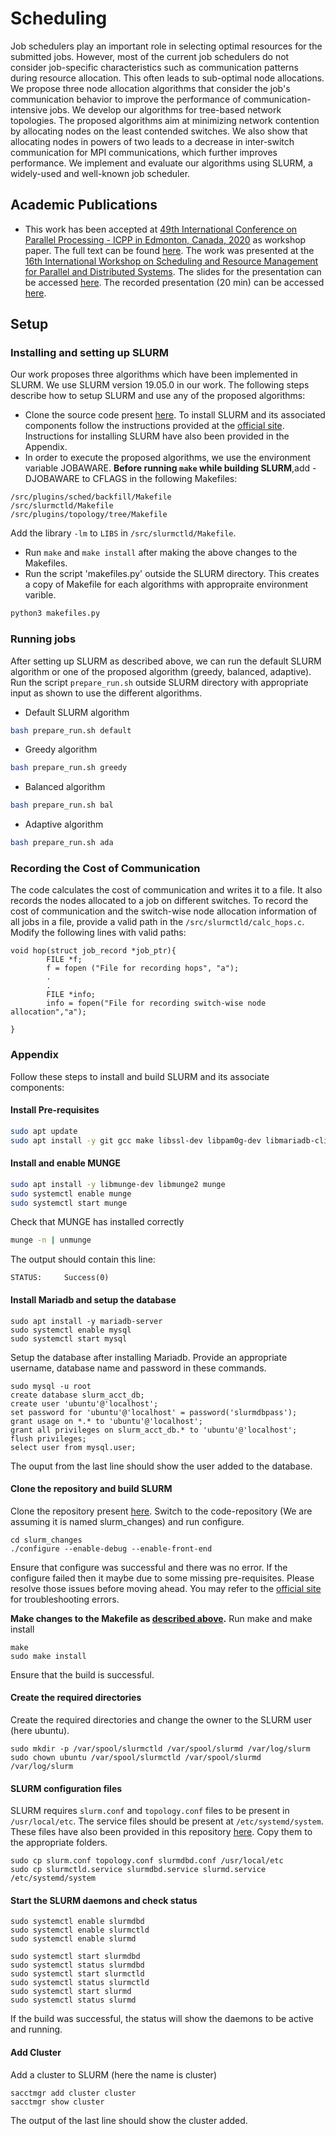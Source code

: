 # Scheduling
Job schedulers play an important role in selecting optimal resources for the submitted jobs. However, most of the current job schedulers do not consider job-specific characteristics such as communication patterns during resource allocation. This often leads to sub-optimal node allocations. We propose three node allocation algorithms that consider the job's communication behavior to improve the performance of communication-intensive jobs. 
We develop our algorithms for tree-based network topologies. 
The proposed algorithms aim at minimizing network contention by allocating nodes on the least contended switches. We also show that allocating nodes in powers of two leads to a decrease in inter-switch communication for MPI communications, which further improves performance. We implement and evaluate our algorithms using SLURM, a widely-used and well-known job scheduler.

## Academic Publications
- This work has been accepted at [49th International Conference on Parallel Processing - ICPP in  Edmonton, Canada, 2020](https://jnamaral.github.io/icpp20/) as workshop paper. The full text can be found [here](./ICPP_full_paper.pdf). The work was presented at the [16th International Workshop on Scheduling and Resource Management for Parallel and Distributed Systems](https://srmpds.github.io/). The slides for the presentation can be accessed [here](./SRMPDS_slides.pptx). The recorded presentation (20 min) can be accessed [here](https://www.youtube.com/watch?v=h5KQ1v3bWAQ&feature=youtu.be).

## Setup

### Installing and setting up SLURM
Our work proposes three algorithms which have been implemented in SLURM. We use SLURM version 19.05.0 in our work.
The following steps describe how to setup SLURM and use any of the proposed algorithms:
* Clone the source code present [here](https://github.com/Priya2698/slurm_changes). To install SLURM and its associated components follow the instructions provided at the [official site](https://slurm.schedmd.com/quickstart_admin.html). Instructions for installing SLURM have also been provided in the Appendix.
* In order to execute the proposed algorithms, we use the environment variable JOBAWARE. **Before running `make` while building SLURM**,add -DJOBAWARE to CFLAGS in the following Makefiles:
```
/src/plugins/sched/backfill/Makefile
/src/slurmctld/Makefile
/src/plugins/topology/tree/Makefile
```
Add the library `-lm` to `LIBS` in `/src/slurmctld/Makefile`.
* Run `make` and `make install` after making the above changes to the Makefiles.
* Run the script 'makefiles.py' outside the SLURM directory. This creates a copy of Makefile for each algorithms with appropraite environment varible.
```bash
python3 makefiles.py
```
### Running jobs
After setting up SLURM as described above, we can run the default SLURM algorithm or one of the proposed algorithm (greedy, balanced, adaptive). Run the script `prepare_run.sh` outside SLURM directory with appropriate input as shown to use the different algorithms.
* Default SLURM algorithm
```bash
bash prepare_run.sh default
```
* Greedy algorithm
```bash
bash prepare_run.sh greedy
```
* Balanced algorithm
```bash
bash prepare_run.sh bal
```
* Adaptive algorithm
```bash
bash prepare_run.sh ada
```
### Recording the Cost of Communication
The code calculates the cost of communication and writes it to a file. It also records the nodes allocated to a job on different switches. To record the cost of communication and the switch-wise node allocation information of all jobs in a file, provide a valid path in the `/src/slurmctld/calc_hops.c`. Modify the following lines with valid paths:
```
void hop(struct job_record *job_ptr){
        FILE *f;
        f = fopen ("File for recording hops", "a");
        .
        .
        FILE *info;
        info = fopen("File for recording switch-wise node allocation","a");

}
```
### Appendix
Follow these steps to install and build SLURM and its associate components:
#### Install Pre-requisites
```bash
sudo apt update
sudo apt install -y git gcc make libssl-dev libpam0g-dev libmariadb-client-lgpl-dev libmysqlclient-dev
```
#### Install and enable MUNGE
```bash
sudo apt install -y libmunge-dev libmunge2 munge
sudo systemctl enable munge
sudo systemctl start munge
```
Check that MUNGE has installed correctly
```bash
munge -n | unmunge
```
The output should contain this line:
```
STATUS:     Success(0)
```
#### Install Mariadb and setup the database
```
sudo apt install -y mariadb-server
sudo systemctl enable mysql
sudo systemctl start mysql
```
Setup the database after installing Mariadb. Provide an appropriate username, database name and password in these commands.
```
sudo mysql -u root
create database slurm_acct_db;
create user 'ubuntu'@'localhost';
set password for 'ubuntu'@'localhost' = password('slurmdbpass');
grant usage on *.* to 'ubuntu'@'localhost';
grant all privileges on slurm_acct_db.* to 'ubuntu'@'localhost';
flush privileges;
select user from mysql.user;
```
The ouput from the last line should show the user added to the database.
#### Clone the repository and build SLURM
Clone the repository present [here](https://github.com/Priya2698/slurm_changes).
Switch to the code-repository (We are assuming it is named slurm_changes) and run configure.
```
cd slurm_changes
./configure --enable-debug --enable-front-end
```
Ensure that configure was successful and there was no error. If the configure failed then it maybe due to some missing pre-requisites. Please resolve those issues before moving ahead. You may refer to the [official site](https://slurm.schedmd.com/quickstart_admin.html) for troubleshooting errors.

**Make changes to the Makefile as [described above](#installing-and-setting-up-slurm).**
Run make and make install
```
make
sudo make install
```
Ensure that the build is successful.

#### Create the required directories
Create the required directories and change the owner to the SLURM user (here ubuntu).
```
sudo mkdir -p /var/spool/slurmctld /var/spool/slurmd /var/log/slurm
sudo chown ubuntu /var/spool/slurmctld /var/spool/slurmd /var/log/slurm
```
#### SLURM configuration files
SLURM requires `slurm.conf` and `topology.conf` files to be present in `/usr/local/etc`. The service files should be present at `/etc/systemd/system`. These files have also been provided in this repository [here]().
Copy them to the appropriate folders.
```
sudo cp slurm.conf topology.conf slurmdbd.conf /usr/local/etc
sudo cp slurmctld.service slurmdbd.service slurmd.service /etc/systemd/system
```
#### Start the SLURM daemons and check status
```
sudo systemctl enable slurmdbd
sudo systemctl enable slurmctld
sudo systemctl enable slurmd

sudo systemctl start slurmdbd
sudo systemctl status slurmdbd
sudo systemctl start slurmctld
sudo systemctl status slurmctld
sudo systemctl start slurmd
sudo systemctl status slurmd
```
If the build was successful, the status will show the daemons to be active and running.

#### Add Cluster
Add a cluster to SLURM (here the name is cluster)
```
sacctmgr add cluster cluster
sacctmgr show cluster
```
The output of the last line should show the cluster added.


